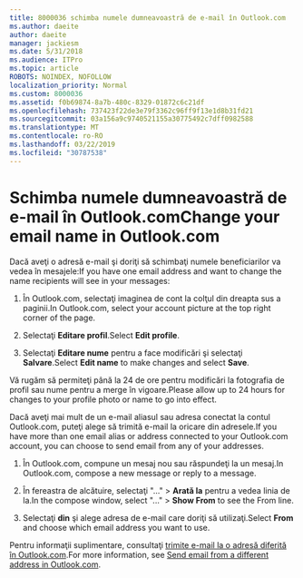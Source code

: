 ```yaml
---
title: 8000036 schimba numele dumneavoastră de e-mail în Outlook.com
ms.author: daeite
author: daeite
manager: jackiesm
ms.date: 5/31/2018
ms.audience: ITPro
ms.topic: article
ROBOTS: NOINDEX, NOFOLLOW
localization_priority: Normal
ms.custom: 8000036
ms.assetid: f0b69874-8a7b-480c-8329-01872c6c21df
ms.openlocfilehash: 737423f22de3e79f3362c96ff9f13e1d8b31fd21
ms.sourcegitcommit: 03a156a9c9740521155a30775492c7dff0982588
ms.translationtype: MT
ms.contentlocale: ro-RO
ms.lasthandoff: 03/22/2019
ms.locfileid: "30787538"
---
```

# <a name="change-your-email-name-in-outlookcom"></a><span data-ttu-id="da684-102">Schimba numele dumneavoastră de e-mail în Outlook.com</span><span class="sxs-lookup"><span data-stu-id="da684-102">Change your email name in Outlook.com</span></span>

<span data-ttu-id="da684-103">Dacă aveţi o adresă e-mail şi doriţi să schimbaţi numele beneficiarilor va vedea în mesajele:</span><span class="sxs-lookup"><span data-stu-id="da684-103">If you have one email address and want to change the name recipients will see in your messages:</span></span>
  
1. <span data-ttu-id="da684-104">În Outlook.com, selectaţi imaginea de cont la colţul din dreapta sus a paginii.</span><span class="sxs-lookup"><span data-stu-id="da684-104">In Outlook.com, select your account picture at the top right corner of the page.</span></span>
    
2. <span data-ttu-id="da684-105">Selectaţi **Editare profil**.</span><span class="sxs-lookup"><span data-stu-id="da684-105">Select **Edit profile**.</span></span> 
    
3. <span data-ttu-id="da684-106">Selectaţi **Editare nume** pentru a face modificări şi selectaţi **Salvare**.</span><span class="sxs-lookup"><span data-stu-id="da684-106">Select **Edit name** to make changes and select **Save**.</span></span> 
    
<span data-ttu-id="da684-107">Vă rugăm să permiteţi până la 24 de ore pentru modificări la fotografia de profil sau nume pentru a merge în vigoare.</span><span class="sxs-lookup"><span data-stu-id="da684-107">Please allow up to 24 hours for changes to your profile photo or name to go into effect.</span></span>
  
<span data-ttu-id="da684-108">Dacă aveţi mai mult de un e-mail aliasul sau adresa conectat la contul Outlook.com, puteţi alege să trimită e-mail la oricare din adresele.</span><span class="sxs-lookup"><span data-stu-id="da684-108">If you have more than one email alias or address connected to your Outlook.com account, you can choose to send email from any of your addresses.</span></span>
  
1. <span data-ttu-id="da684-109">În Outlook.com, compune un mesaj nou sau răspundeţi la un mesaj.</span><span class="sxs-lookup"><span data-stu-id="da684-109">In Outlook.com, compose a new message or reply to a message.</span></span>
    
2. <span data-ttu-id="da684-110">În fereastra de alcătuire, selectaţi "..." \> **Arată la** pentru a vedea linia de la.</span><span class="sxs-lookup"><span data-stu-id="da684-110">In the compose window, select "..." \> **Show From** to see the From line.</span></span> 
    
3. <span data-ttu-id="da684-111">Selectaţi **din** şi alege adresa de e-mail care doriţi să utilizaţi.</span><span class="sxs-lookup"><span data-stu-id="da684-111">Select **From** and choose which email address you want to use.</span></span> 
    
<span data-ttu-id="da684-112">Pentru informaţii suplimentare, consultaţi [trimite e-mail la o adresă diferită în Outlook.com](https://go.microsoft.com/fwlink/p/?linkid=2001701&amp;clcid=0x409).</span><span class="sxs-lookup"><span data-stu-id="da684-112">For more information, see [Send email from a different address in Outlook.com](https://go.microsoft.com/fwlink/p/?linkid=2001701&amp;clcid=0x409).</span></span>
  

